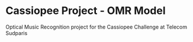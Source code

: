 # Cassiopee Project - OMR Model
Optical Music Recognition project for the Cassiopee Challenge at Telecom Sudparis
